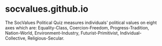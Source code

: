 # socvalues.github.io
The SocValues Political Quiz measures individuals' political values on eight axes which are: Equality-Class, Coercion-Freedom, Progress-Tradition, Nation-World, Environment-Industry, Futurist-Primitivist, Individual-Collective, Religious-Secular.
